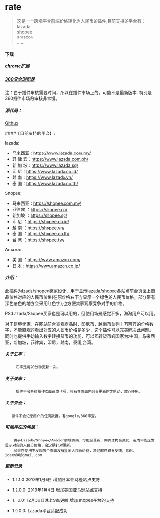 # rate

> 这是一个跨境平台前端价格转化为人民币的插件,目前支持的平台有：    
lazada    
shopee    
amazon    
……


#### 下载

##### [chrome扩展](https://chrome.google.com/webstore/detail/%E6%B1%87%E7%8E%87%E8%BD%AC%E6%8D%A2/bcpgdpedphodjcjlminjbdeejccjbimp?hl=zh-CN)

##### [360安全浏览器](https://ext.se.360.cn/webstore/detail/bgfcdfgjkfbfbdhfplojpnbiggdkiiih)

注：由于插件审核需要时间，所以在插件市场上的，可能不是最新版本. 特别是360插件市场的审核非常慢。

##### 源代码：
[Github](https://github.com/jy00566722/rate)

####【目前支持的平台】:

lazada:

- 马来西亚：https://www.lazada.com.my/
- 菲 律 宾：https://www.lazada.com.ph/
- 新 加 坡：https://www.lazada.sg/
- 印    尼：https://www.lazada.co.id/
- 越    南：https://www.lazada.vn/
- 泰    国：https://www.lazada.co.th/

Shopee:
- 马来西亚：https://shopee.com.my/
- 菲律宾  ：https://shopee.ph/
- 新加坡  ：https://shopee.sg/
- 印  尼  ：https://shopee.co.id/
- 越  南  ：https://shopee.vn/
- 泰  国  ：https://shopee.co.th/
- 台  湾  ：https://shopee.tw/

Amazon:
- 美  国 ：https://www.amazon.com/
- 日  本 : https://www.amazon.co.jp/ 


##### 介绍：

此插件为lzada/shopee卖家设计，用于显示lazada/shopee各站点前台页面上商品价格对应的人民币价格(在原价格右下方显示一个绿色的人民币价格，部分带有深色底色的地方会采用红色字),也方便卖家观察竞争对手的价格。

PS:Lazada/Shopee买家也是可以用的，但使用场景感觉不多，海淘用户可以用。

对于跨境卖家，在网站前台查看商品时，印尼币、越南币动则十万百万的价格数字，不能直观的看出对应的人民币价格是多少，这个插件可以完美解决此问题。
同时也提供手动输入数字转换货币的功能，可以互转货币的国家为:中国，马来西亚，新加坡，菲律宾，印尼，越南，泰国,台湾。

##### 关于汇率：
         汇率是每20分钟更新一次。

##### 关于效率：
         插件不会持续操作页面造成卡顿，只有在页面内容有更新时才启动，放心使用。

##### 关于安全：
       插件不会记录用户的任何数据，有google/360审查。

##### 可能存在的问题：
        由于Lazada/Shopee/Amazon前端页面，可能会更新，网页结构会变化，造成不能正常显示对应的人民币价格，会定期针对更新。
        如果在使用中发现哪个页面没有显示人民币价格，欢迎邮件联系反馈，感谢。ideey88@gmail.com




##### 更新记录
- 1.2.1.0    2019年1月5日 增加日本亚马逊站点支持

- 1.2.0.0:   2019年1月4日 增加美国亚马逊站点支持

- 1.1.0.0:   12月30日晚上9点更新
			增加shopee平台的支持

- 1.0.0.0:  Lazada平台适配成功
